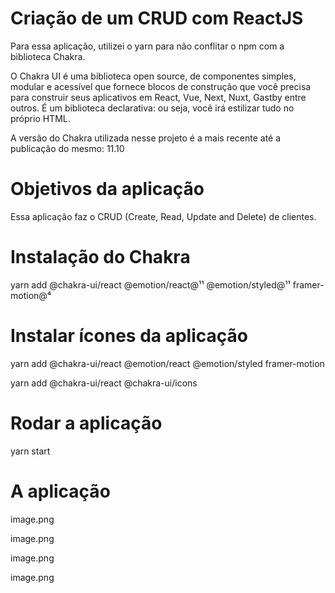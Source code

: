 # Criação de um CRUD com ReactJS

 Para essa aplicação, utilizei o yarn para não conflitar o npm com a biblioteca Chakra.

  O Chakra UI é uma biblioteca open source, de componentes simples, modular e acessível que fornece blocos de construção que você precisa para construir seus aplicativos em React, Vue, Next, Nuxt, Gastby entre outros. É um biblioteca declarativa: ou seja, você irá estilizar tudo no próprio HTML. 

A versão do Chakra utilizada nesse projeto é a mais recente até a publicação do mesmo: 11.10 

# Objetivos da aplicação 

 Essa aplicação faz o CRUD (Create, Read, Update and Delete) de clientes.



 # Instalação do Chakra 

 yarn add @chakra-ui/react @emotion/react@¹¹ @emotion/styled@¹¹ framer-motion@⁴ 

# Instalar ícones da aplicação

yarn add @chakra-ui/react @emotion/react @emotion/styled framer-motion 

yarn add  @chakra-ui/react @chakra-ui/icons 
 # Rodar a aplicação

 yarn start

# A aplicação

image.png


image.png

image.png

image.png 
